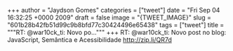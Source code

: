 
+++
author = "Jaydson Gomes"
categories = ["tweet"]
date = "Fri Sep 04 16:32:25 +0000 2009"
draft = false
image = "{TWEET_IMAGE}"
slug = "601b28b42fb51d99c9b8bfd77c30424496e65438"
tags = ["tweet"]
title = """RT: @war10ck_ti:  Novo po..."""
+++
RT: @war10ck_ti:  Novo post no blog: JavaScript, Semântica e Acessibilidade http://zip.li/QR7d
